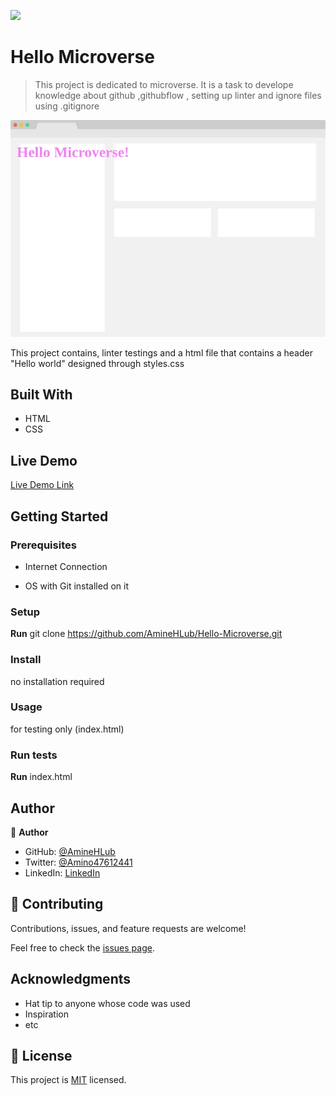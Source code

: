 ![](https://img.shields.io/badge/Microverse-blueviolet)

# Hello Microverse

> This project is dedicated to microverse. It is a task to develope knowledge about github ,githubflow ,
setting up linter and ignore files using .gitignore

![screenshot](./app_screenshot.png)

This project contains, linter testings and a html file that contains a header "Hello world" designed through styles.css

## Built With

- HTML
- CSS

## Live Demo

[Live Demo Link](https://aminehlub.github.io/Hello-Microverse/)


## Getting Started


### Prerequisites

- Internet Connection

- OS with Git installed on it

### Setup

**Run** git clone https://github.com/AmineHLub/Hello-Microverse.git

### Install

no installation required

### Usage

for testing only (index.html)

### Run tests

**Run** index.html


## Author

👤 **Author**

- GitHub: [@AmineHLub](https://github.com/AmineHLub)
- Twitter: [@Amino47612441](https://twitter.com/Amino47612441)
- LinkedIn: [LinkedIn](https://www.linkedin.com/in/mohamed-amine-hajltaief-b18863163/)


## 🤝 Contributing

Contributions, issues, and feature requests are welcome!

Feel free to check the [issues page](../../issues/).


## Acknowledgments

- Hat tip to anyone whose code was used
- Inspiration
- etc

## 📝 License

This project is [MIT](./MIT.md) licensed.
